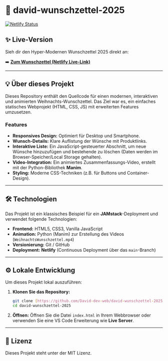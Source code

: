 # 🎁 david-wunschzettel-2025

[![Netlify Status](https://api.netlify.com/api/v1/badges/835b5c67-e956-4cef-9d2a-24194611675f/deploy-status)](https://davids-wunschzettel-2025.netlify.app/)

## ✨ Live-Version

Sieh dir den Hyper-Modernen Wunschzettel 2025 direkt an:

➡️ **[Zum Wunschzettel (Netlify Live-Link)](https://netlify.davidklimke3.workers.dev/)**

---

## 💡 Über dieses Projekt

Dieses Repository enthält den Quellcode für einen modernen, interaktiven und animierten Weihnachts-Wunschzettel. Das Ziel war es, ein einfaches statisches Webprojekt (HTML, CSS, JS) mit erweiterten Features umzusetzen.

### Features

* **Responsives Design:** Optimiert für Desktop und Smartphone.
* **Wunsch-Details:** Klare Auflistung der Wünsche mit Produktlinks.
* **Interaktive Liste:** Ein JavaScript-gesteuerter Abschnitt, um neue Wünsche hinzuzufügen und bestehende zu löschen (Daten werden im Browser-Speicher/Local Storage gehalten).
* **Video-Integration:** Ein animiertes Zusammenfassungs-Video, erstellt mit der Python-Bibliothek **Manim**.
* **Styling:** Moderne CSS-Techniken (z.B. für Buttons und Container-Design).

---

## 🛠️ Technologien

Das Projekt ist ein klassisches Beispiel für ein **JAMstack**-Deployment und verwendet folgende Technologien:

* **Frontend:** HTML5, CSS3, Vanilla JavaScript
* **Animation:** Python (Manim) zur Erstellung des Videos (`WeihnachtsWunschzettel.mp4`)
* **Versionierung:** Git / GitHub
* **Deployment:** **Netlify** (Continuous Deployment über das `main`-Branch)

---

## ⚙️ Lokale Entwicklung

Um dieses Projekt lokal auszuführen:

1.  **Klonen Sie das Repository:**
    ```bash
    git clone [https://github.com/David-dev-web/david-wunschzettel-2025.git](https://github.com/David-dev-web/david-wunschzettel-2025.git)
    cd david-wunschzettel-2025
    ```
2.  **Öffnen:** Öffnen Sie die Datei `index.html` in Ihrem Webbrowser oder verwenden Sie eine VS Code Erweiterung wie **Live Server**.

---

## 📄 Lizenz

Dieses Projekt steht unter der MIT Lizenz.
